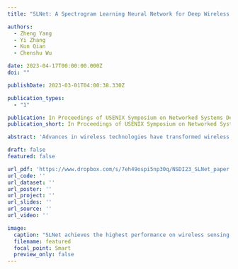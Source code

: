 ```yaml
---
title: "SLNet: A Spectrogram Learning Neural Network for Deep Wireless Sensing"

authors:
  - Zheng Yang
  - Yi Zhang
  - Kun Qian
  - Chenshu Wu

date: 2023-04-17T00:00:00.000Z
doi: ""

publishDate: 2023-03-01T04:00:38.330Z

publication_types:
  - "1"

publication: In Proceedings of USENIX Symposium on Networked Systems Design and Implementation (**NSDI**) 2023
publication_short: In Proceedings of USENIX Symposium on Networked Systems Design and Implementation (**NSDI**)

abstract: 'Advances in wireless technologies have transformed wireless networks from a pure communication medium to a pervasive sensing platform, enabling many sensorless and contactless applications. After years of effort, wireless sensing approaches centering around conventional signal processing are approaching their limits, and meanwhile, deep learning-based methods become increasingly popular and have seen remarkable progress. In this paper, we explore an unseen opportunity to push the limit of wireless sensing by jointly employing learning-based spectrogram generation and spectrogram learning. To this end, we present SLNet, a new deep wireless sensing architecture with spectrogram analysis and deep learning co-design. SLNet employs neural networks to generate super-resolution spectrogram, which overcomes the limitation of the time-frequency uncertainty. It then utilizes a novel polarized convolutional network that modulates the phase of the spectrograms for learning both local and global features. Experiments with four applications, i.e., gesture recognition, human identification, fall detection, and breathing estimation, show that SLNet achieves the highest accuracy with the smallest model and lowest computation among the state-of-the-art models. We believe the techniques in SLNet can be widely applied to fields beyond WiFi sensing.'

draft: false
featured: false

url_pdf: 'https://www.dropbox.com/s/7eh49ospi5np30q/NSDI23_SLNet_paper.pdf?dl=0'
url_code: ''
url_dataset: ''
url_poster: ''
url_project: ''
url_slides: ''
url_source: ''
url_video: ''

image:
  caption: "SLNet achieves the highest performance on wireless sensing tasks while reducing computing and memory consumption for wireless sensing."
  filename: featured
  focal_point: Smart
  preview_only: false
---
```

